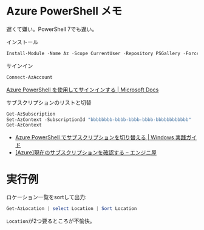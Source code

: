 # Azure PowerShell メモ

遅くて嫌い。PowerShell 7でも遅い。

インストール
```powershell
Install-Module -Name Az -Scope CurrentUser -Repository PSGallery -Force
```

サインイン
```powershell
Connect-AzAccount
```
[Azure PowerShell を使用してサインインする \| Microsoft Docs](https://docs.microsoft.com/ja-jp/powershell/azure/authenticate-azureps?view=azps-8.2.0)

サブスクリプションのリストと切替
```powershell
Get-AzSubscription
Set-AzContext -SubscriptionId "bbbbbbbb-bbbb-bbbb-bbbb-bbbbbbbbbbbb"
Get-AzContext
```
- [Azure PowerShell でサブスクリプションを切り替える | Windows 実践ガイド](https://win2012r2.com/2021/03/02/azure-powershell-%E3%81%A7%E3%82%B5%E3%83%96%E3%82%B9%E3%82%AF%E3%83%AA%E3%83%97%E3%82%B7%E3%83%A7%E3%83%B3%E3%82%92%E5%88%87%E3%82%8A%E6%9B%BF%E3%81%88%E3%82%8B/)
- [\[Azure\]現在のサブスクリプションを確認する – エンジニ屋](https://sevenb.jp/wordpress/ura/2021/04/03/azure-powershell%E7%8F%BE%E5%9C%A8%E6%93%8D%E4%BD%9C%E3%81%97%E3%81%A6%E3%81%84%E3%82%8B%E3%82%B5%E3%83%96%E3%82%B9%E3%82%AF%E3%83%AA%E3%83%97%E3%82%B7%E3%83%A7%E3%83%B3%E3%82%92%E7%A2%BA%E8%AA%8D/) 


# 実行例

ロケーション一覧をsortして出力:
```powershell
Get-AzLocation | select Location | Sort Location
```

`Location`が2つ要るところが不愉快。

